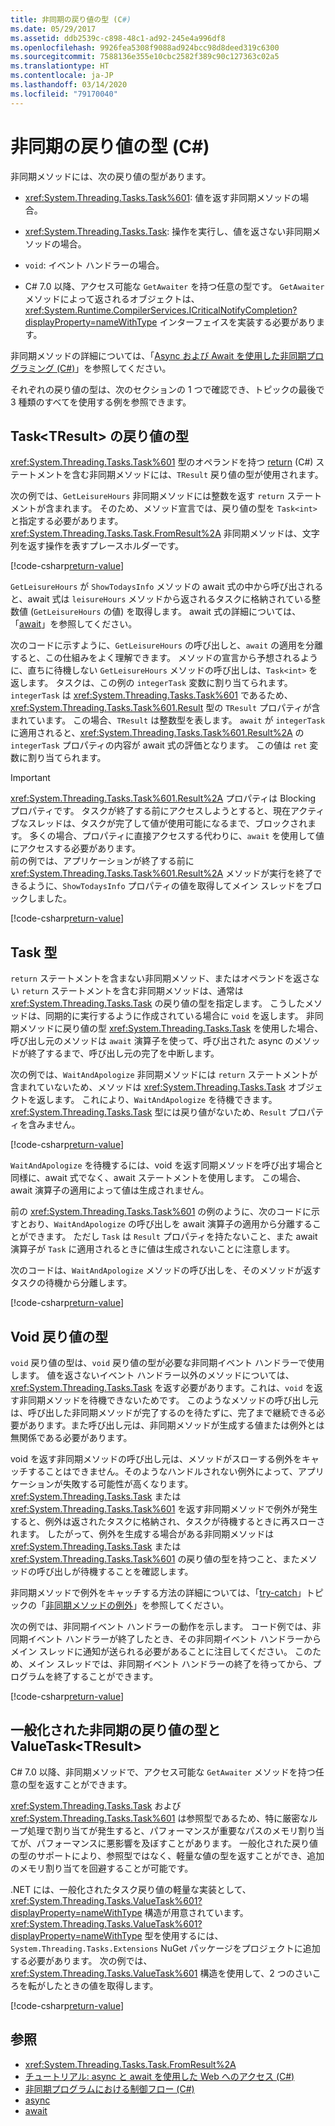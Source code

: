 ```yaml
---
title: 非同期の戻り値の型 (C#)
ms.date: 05/29/2017
ms.assetid: ddb2539c-c898-48c1-ad92-245e4a996df8
ms.openlocfilehash: 9926fea5308f9088ad924bcc98d8deed319c6300
ms.sourcegitcommit: 7588136e355e10cbc2582f389c90c127363c02a5
ms.translationtype: HT
ms.contentlocale: ja-JP
ms.lasthandoff: 03/14/2020
ms.locfileid: "79170040"
---
```

# <a name="async-return-types-c"></a>非同期の戻り値の型 (C#)
非同期メソッドには、次の戻り値の型があります。

- <xref:System.Threading.Tasks.Task%601>: 値を返す非同期メソッドの場合。

- <xref:System.Threading.Tasks.Task>: 操作を実行し、値を返さない非同期メソッドの場合。

- `void`: イベント ハンドラーの場合。

- C# 7.0 以降、アクセス可能な `GetAwaiter` を持つ任意の型です。 `GetAwaiter` メソッドによって返されるオブジェクトは、<xref:System.Runtime.CompilerServices.ICriticalNotifyCompletion?displayProperty=nameWithType> インターフェイスを実装する必要があります。
  
非同期メソッドの詳細については、「[Async および Await を使用した非同期プログラミング (C#)](./index.md)」を参照してください。  
  
それぞれの戻り値の型は、次のセクションの 1 つで確認でき、トピックの最後で 3 種類のすべてを使用する例を参照できます。  
  
## <a name="BKMK_TaskTReturnType"></a> Task\<TResult\> の戻り値の型  
<xref:System.Threading.Tasks.Task%601> 型のオペランドを持つ [return](../../../language-reference/keywords/return.md) (C#) ステートメントを含む非同期メソッドには、`TResult` 戻り値の型が使用されます。  
  
次の例では、`GetLeisureHours` 非同期メソッドには整数を返す `return` ステートメントが含まれます。 そのため、メソッド宣言では、戻り値の型を `Task<int>` と指定する必要があります。  <xref:System.Threading.Tasks.Task.FromResult%2A> 非同期メソッドは、文字列を返す操作を表すプレースホルダーです。
  
[!code-csharp[return-value](../../../../../samples/snippets/csharp/programming-guide/async/async-returns1.cs)]

`GetLeisureHours` が `ShowTodaysInfo` メソッドの await 式の中から呼び出されると、await 式は `leisureHours` メソッドから返されるタスクに格納されている整数値 (`GetLeisureHours` の値) を取得します。 await 式の詳細については、「[await](../../../language-reference/operators/await.md)」を参照してください。  
  
次のコードに示すように、`GetLeisureHours` の呼び出しと、`await` の適用を分離すると、この仕組みをよく理解できます。 メソッドの宣言から予想されるように、直ちに待機しない `GetLeisureHours` メソッドの呼び出しは、`Task<int>` を返します。 タスクは、この例の `integerTask` 変数に割り当てられます。 `integerTask` は <xref:System.Threading.Tasks.Task%601> であるため、<xref:System.Threading.Tasks.Task%601.Result> 型の `TResult` プロパティが含まれています。 この場合、`TResult` は整数型を表します。 `await` が `integerTask` に適用されると、<xref:System.Threading.Tasks.Task%601.Result%2A> の `integerTask` プロパティの内容が await 式の評価となります。 この値は `ret` 変数に割り当てられます。  
  
> [!IMPORTANT]
> <xref:System.Threading.Tasks.Task%601.Result%2A> プロパティは Blocking プロパティです。 タスクが終了する前にアクセスしようとすると、現在アクティブなスレッドは、タスクが完了して値が使用可能になるまで、ブロックされます。 多くの場合、プロパティに直接アクセスする代わりに、`await` を使用して値にアクセスする必要があります。 <br/> 前の例では、アプリケーションが終了する前に <xref:System.Threading.Tasks.Task%601.Result%2A> メソッドが実行を終了できるように、`ShowTodaysInfo` プロパティの値を取得してメイン スレッドをブロックしました。  

[!code-csharp[return-value](../../../../../samples/snippets/csharp/programming-guide/async/async-returns1a.cs#1)]
  
## <a name="BKMK_TaskReturnType"></a>Task 型  
`return` ステートメントを含まない非同期メソッド、またはオペランドを返さない `return` ステートメントを含む非同期メソッドは、通常は <xref:System.Threading.Tasks.Task> の戻り値の型を指定します。 こうしたメソッドは、同期的に実行するように作成されている場合に `void` を返します。 非同期メソッドに戻り値の型 <xref:System.Threading.Tasks.Task> を使用した場合、呼び出し元のメソッドは `await` 演算子を使って、呼び出された async のメソッドが終了するまで、呼び出し元の完了を中断します。  
  
次の例では、`WaitAndApologize` 非同期メソッドには `return` ステートメントが含まれていないため、メソッドは <xref:System.Threading.Tasks.Task> オブジェクトを返します。 これにより、`WaitAndApologize` を待機できます。 <xref:System.Threading.Tasks.Task> 型には戻り値がないため、`Result` プロパティを含みません。  

[!code-csharp[return-value](../../../../../samples/snippets/csharp/programming-guide/async/async-returns2.cs)]  
  
`WaitAndApologize` を待機するには、void を返す同期メソッドを呼び出す場合と同様に、await 式でなく、await ステートメントを使用します。 この場合、await 演算子の適用によって値は生成されません。  
  
前の <xref:System.Threading.Tasks.Task%601> の例のように、次のコードに示すとおり、`WaitAndApologize` の呼び出しを await 演算子の適用から分離することができます。 ただし `Task` は `Result` プロパティを持たないこと、また await 演算子が `Task` に適用されるときに値は生成されないことに注意します。  
  
次のコードは、`WaitAndApologize` メソッドの呼び出しを、そのメソッドが返すタスクの待機から分離します。  

[!code-csharp[return-value](../../../../../samples/snippets/csharp/programming-guide/async/async-returns2a.cs#1)]  

## <a name="BKMK_VoidReturnType"></a> Void 戻り値の型

`void` 戻り値の型は、`void` 戻り値の型が必要な非同期イベント ハンドラーで使用します。 値を返さないイベント ハンドラー以外のメソッドについては、<xref:System.Threading.Tasks.Task> を返す必要があります。これは、`void` を返す非同期メソッドを待機できないためです。 このようなメソッドの呼び出し元は、呼び出した非同期メソッドが完了するのを待たずに、完了まで継続できる必要があります。また呼び出し元は、非同期メソッドが生成する値または例外とは無関係である必要があります。  
  
void を返す非同期メソッドの呼び出し元は、メソッドがスローする例外をキャッチすることはできません。そのようなハンドルされない例外によって、アプリケーションが失敗する可能性が高くなります。 <xref:System.Threading.Tasks.Task> または <xref:System.Threading.Tasks.Task%601> を返す非同期メソッドで例外が発生すると、例外は返されたタスクに格納され、タスクが待機するときに再スローされます。 したがって、例外を生成する場合がある非同期メソッドは <xref:System.Threading.Tasks.Task> または <xref:System.Threading.Tasks.Task%601> の戻り値の型を持つこと、またメソッドの呼び出しが待機することを確認します。  
  
非同期メソッドで例外をキャッチする方法の詳細については、「[try-catch](../../../language-reference/keywords/try-catch.md#exceptions-in-async-methods)」トピックの「[非同期メソッドの例外](../../../language-reference/keywords/try-catch.md)」を参照してください。  
  
次の例では、非同期イベント ハンドラーの動作を示します。 コード例では、非同期イベント ハンドラーが終了したとき、その非同期イベント ハンドラーからメイン スレッドに通知が送られる必要があることに注目してください。 このため、メイン スレッドでは、非同期イベント ハンドラーの終了を待ってから、プログラムを終了することができます。

[!code-csharp[return-value](../../../../../samples/snippets/csharp/programming-guide/async/async-returns3.cs)]  

## <a name="generalized-async-return-types-and-valuetasktresult"></a>一般化された非同期の戻り値の型と ValueTask\<TResult\>

C# 7.0 以降、非同期メソッドで、アクセス可能な `GetAwaiter` メソッドを持つ任意の型を返すことができます。

<xref:System.Threading.Tasks.Task> および <xref:System.Threading.Tasks.Task%601> は参照型であるため、特に厳密なループ処理で割り当てが発生すると、パフォーマンスが重要なパスのメモリ割り当てが、パフォーマンスに悪影響を及ぼすことがあります。 一般化された戻り値の型のサポートにより、参照型ではなく、軽量な値の型を返すことができ、追加のメモリ割り当てを回避することが可能です。

.NET には、一般化されたタスク戻り値の軽量な実装として、<xref:System.Threading.Tasks.ValueTask%601?displayProperty=nameWithType> 構造が用意されています。 <xref:System.Threading.Tasks.ValueTask%601?displayProperty=nameWithType> 型を使用するには、`System.Threading.Tasks.Extensions` NuGet パッケージをプロジェクトに追加する必要があります。 次の例では、<xref:System.Threading.Tasks.ValueTask%601> 構造を使用して、2 つのさいころを転がしたときの値を取得します。
  
[!code-csharp[return-value](../../../../../samples/snippets/csharp/programming-guide/async/async-valuetask.cs)]

## <a name="see-also"></a>参照

- <xref:System.Threading.Tasks.Task.FromResult%2A>
- [チュートリアル: async と await を使用した Web へのアクセス (C#)](./walkthrough-accessing-the-web-by-using-async-and-await.md)
- [非同期プログラムにおける制御フロー (C#)](./control-flow-in-async-programs.md)
- [async](../../../language-reference/keywords/async.md)
- [await](../../../language-reference/operators/await.md)
